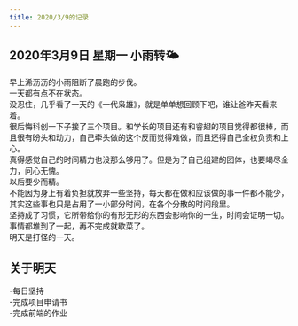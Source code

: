 ```yaml
---
title: 2020/3/9的记录
---
```

## 2020年3月9日 星期一 小雨转🌤
早上浠沥沥的小雨阻断了晨跑的步伐。  
一天都有点不在状态。  
没忍住，几乎看了一天的《一代枭雄》，就是单单想回顾下吧，谁让爸昨天看来着。  
很后悔科创一下子接了三个项目。和学长的项目还有和睿翅的项目觉得都很棒，而且很有盼头和动力，自己牵头做的这个反而觉得难做，而且还得自己全权负责和上心。  
真得感觉自己的时间精力也没那么够用了。但是为了自己组建的团体，也要竭尽全力，问心无愧。  
以后要少而精。  
不能因为身上有着负担就放弃一些坚持，每天都在做和应该做的事一件都不能少，其实这些事也只是占用了一小部分时间，在各个分散的时间段里。  
坚持成了习惯，它所带给你的有形无形的东西会影响你的一生，时间会证明一切。  
事情都堆到了一起，再不完成就歇菜了。  
明天是打怪的一天。  
## 关于明天
-每日坚持  
-完成项目申请书  
-完成前端的作业